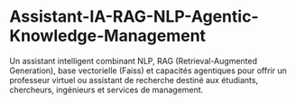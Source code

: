 # Assistant-IA-RAG-NLP-Agentic-Knowledge-Management
Un assistant intelligent combinant NLP, RAG (Retrieval-Augmented Generation), base vectorielle (Faiss) et capacités agentiques pour offrir un professeur virtuel ou assistant de recherche destiné aux étudiants, chercheurs, ingénieurs et services de management. 
